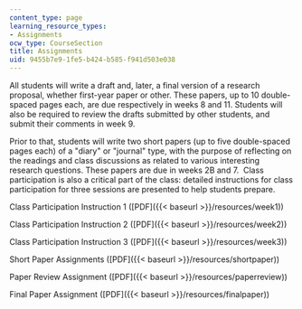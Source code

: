 ```yaml
---
content_type: page
learning_resource_types:
- Assignments
ocw_type: CourseSection
title: Assignments
uid: 9455b7e9-1fe5-b424-b585-f941d503e038
---
```


All students will write a draft and, later, a final version of a research proposal, whether first-year paper or other. These papers, up to 10 double-spaced pages each, are due respectively in weeks 8 and 11. Students will also be required to review the drafts submitted by other students, and submit their comments in week 9.

Prior to that, students will write two short papers (up to five double-spaced pages each) of a "diary" or "journal" type, with the purpose of reflecting on the readings and class discussions as related to various interesting research questions. These papers are due in weeks 2B and 7.  Class participation is also a critical part of the class: detailed instructions for class participation for three sessions are presented to help students prepare.

Class Participation Instruction 1 ([PDF]({{< baseurl >}}/resources/week1))

Class Participation Instruction 2 ([PDF]({{< baseurl >}}/resources/week2))

Class Participation Instruction 3 ([PDF]({{< baseurl >}}/resources/week3))

Short Paper Assignments ([PDF]({{< baseurl >}}/resources/shortpaper))

Paper Review Assignment ([PDF]({{< baseurl >}}/resources/paperreview))

Final Paper Assignment ([PDF]({{< baseurl >}}/resources/finalpaper))